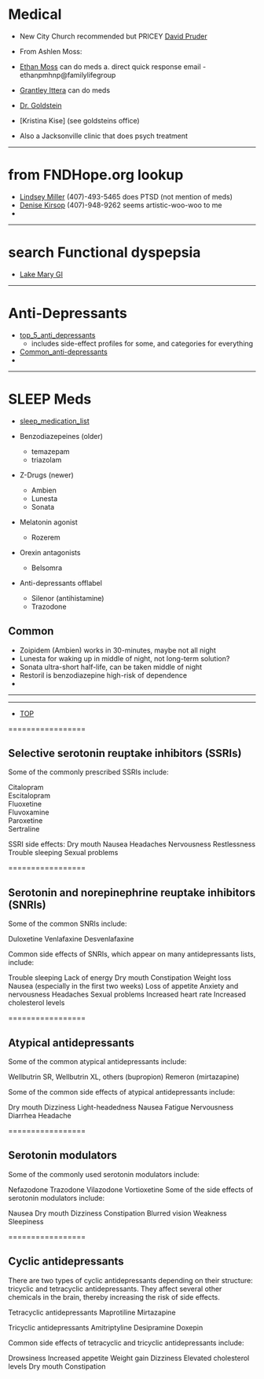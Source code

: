 # Medical
* New City Church recommended but PRICEY [David Pruder](https://psychiatrypsychotherapypllc.com)
* From Ashlen Moss:
* [Ethan Moss](https://familylifecounselingcenter.com/licensed-clinicians/#brxe-emtngi) can do meds
    a. direct quick response email - ethanpmhnp@familylifegroup
* [Grantley Ittera](https://brainandmindinstitute.com) can do meds
* [Dr. Goldstein](https://winterpark.md)

* [Kristina Kise] (see goldsteins office)
 
* Also a Jacksonville clinic that does psych treatment
    
---
# from FNDHope.org lookup
* [Lindsey Miller](https://oviedocounselingassociates.com/)  (407)-493-5465  does PTSD (not mention of meds)
* [Denise Kirsop](https://www.facebook.com/DeniseKirsop.LMHC) (407)-948-9262 seems artistic-woo-woo to me
* 
---
# search Functional dyspepsia
* [Lake Mary GI](https://greaterorlandogi.com/2021/08/31/functional-dyspepsia/)

---
# Anti-Depressants
* [top_5_anti_depressants](https://www.medicinenet.com/what_are_the_top_5_antidepressants/article.htm)
  * includes side-effect profiles for some, and categories for everything
* [Common_anti-depressants](https://magazine.medlineplus.gov/pdf/Common-antidepressants.PDF_.Final_.09012023.pdf)
*   
  
---
# SLEEP Meds
* [sleep_medication_list](https://neurolaunch.com/prescribed-sleep-medication-list/)
  
* Benzodiazepeines (older)
  * temazepam
  * triazolam
* Z-Drugs (newer)
  * Ambien
  * Lunesta
  * Sonata
* Melatonin agonist
  * Rozerem
* Orexin antagonists
  * Belsomra
* Anti-depressants offlabel
  * Silenor (antihistamine)
  * Trazodone

## Common
* Zoipidem (Ambien) works in 30-minutes, maybe not all night
* Lunesta for waking up in middle of night, not long-term solution?
* Sonata ultra-short half-life, can be taken middle of night
* Restoril is benzodiazepine high-risk of dependence
* 
---
---

* [TOP](https://www.medicinenet.com/what_are_the_top_5_antidepressants/article.htm)

=================
## Selective serotonin reuptake inhibitors (SSRIs)

Some of the commonly prescribed SSRIs include:

Citalopram     
Escitalopram   
Fluoxetine    
Fluvoxamine   
Paroxetine    
Sertraline   

SSRI side effects:
Dry mouth
Nausea
Headaches
Nervousness
Restlessness
Trouble sleeping
Sexual problems

=================
## Serotonin and norepinephrine reuptake inhibitors (SNRIs)

Some of the common SNRIs include:

Duloxetine
Venlafaxine
Desvenlafaxine

Common side effects of SNRIs, which appear on many antidepressants lists, include:

Trouble sleeping
Lack of energy
Dry mouth
Constipation
Weight loss
Nausea (especially in the first two weeks)
Loss of appetite
Anxiety and nervousness
Headaches
Sexual problems
Increased heart rate
Increased cholesterol levels

=================
## Atypical antidepressants

Some of the common atypical antidepressants include:

Wellbutrin SR, Wellbutrin XL, others (bupropion)
Remeron (mirtazapine)

Some of the common side effects of atypical antidepressants include:

Dry mouth
Dizziness
Light-headedness
Nausea
Fatigue
Nervousness
Diarrhea
Headache


=================
## Serotonin modulators

Some of the commonly used serotonin modulators include:

Nefazodone
Trazodone
Vilazodone
Vortioxetine
Some of the side effects of serotonin modulators include:

Nausea
Dry mouth
Dizziness
Constipation
Blurred vision
Weakness
Sleepiness


=================
## Cyclic antidepressants

There are two types of cyclic antidepressants depending on their structure: 
tricyclic and tetracyclic antidepressants. 
They affect several other chemicals in the brain, thereby increasing the risk of side effects.

Tetracyclic antidepressants
Maprotiline
Mirtazapine

Tricyclic antidepressants
Amitriptyline
Desipramine
Doxepin

Common side effects of tetracyclic and tricyclic antidepressants include:

Drowsiness
Increased appetite
Weight gain
Dizziness
Elevated cholesterol levels
Dry mouth
Constipation

